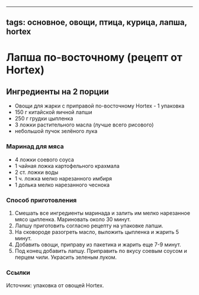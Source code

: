 ----
tags: основное, овощи, птица, курица, лапша, hortex
----

# Лапша по-восточному (рецепт от Hortex)

## Ингредиенты на 2 порции
- Овощи для жарки с приправой по-восточному Hortex - 1 упаковка
- 150 г китайской яичной лапши
- 250 г грудки цыпленка
- 3 ложки растительного масла (лучше всего рисового)
- небольшой пучок зелёного лука

### Маринад для мяса
- 4 ложки соевого соуса
- 1 чайная ложка картофельного крахмала
- 2 ст. ложки воды
- 1 ч. ложка мелко нарезанного имбиря
- 1 долька мелко нарезанного чеснока

### Способ приготовления
1. Смешать все ингредиенты маринада и залить им мелко нарезанное мясо цыпленка. Мариновать около 30 минут.
2. Лапшу приготовить согласно рецепту на упаковке лапши.
3. На сковороде разогреть масло, выложить цыпленка и жарить 5 минут.
4. Добавить овощи, приправу из пакетика и жарить еще 7-9 минут.
5. Под конец добавить лапшу. Приправить по вкусу соевым соусом и перцем чили. Украсить зеленым луком.

### Ссылки
Источник: упаковка от овощей Hortex.